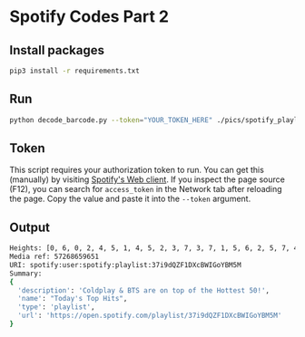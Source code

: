 # Spotify Codes Part 2

## Install packages

```bash
pip3 install -r requirements.txt
```

## Run

```bash
python decode_barcode.py --token="YOUR_TOKEN_HERE" ./pics/spotify_playlist_37i9dQZF1DXcBWIGoYBM5M.jpg
```

## Token

This script requires your authorization token to run. You can get this (manually) by visiting [Spotify's Web client](https://open.spotify.com/). If you inspect the page source (F12), you can search for `access_token` in the Network tab after reloading the page. Copy the value and paste it into the `--token` argument.

## Output

```bash
Heights: [0, 6, 0, 2, 4, 5, 1, 4, 5, 2, 3, 7, 3, 7, 1, 5, 6, 2, 5, 7, 4, 3, 0]
Media ref: 57268659651
URI: spotify:user:spotify:playlist:37i9dQZF1DXcBWIGoYBM5M
Summary:
{
  'description': 'Coldplay & BTS are on top of the Hottest 50!',
  'name': "Today's Top Hits",
  'type': 'playlist',
  'url': 'https://open.spotify.com/playlist/37i9dQZF1DXcBWIGoYBM5M'
}
```
